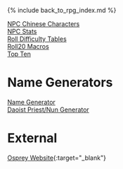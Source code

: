 ---
---

{% include back_to_rpg_index.md %}

[NPC Chinese Characters](NPCChineseCharacters.html)  
[NPC Stats](NPCStats.html)  
[Roll Difficulty Tables](RollDifficultyTables.html)  
[Roll20 Macros](Roll20Macros.html)  
[Top Ten](TopTen.html)  

# Name Generators

[Name Generator](NameGenerator/)  
[Daoist Priest/Nun Generator](NameGenerator/DaoistGenerator.html)  

# External

[Osprey Website](//ospreypublishing.com/gaming_resources_roleplaying){:target="_blank"}  

